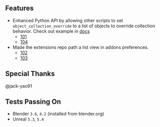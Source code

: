 ## Features
* Enhanced Python API by allowing other scripts to set `object_collection_override` to a list of objects to override collection behavior. Check out example in [docs](https://poly-hammer.github.io/BlenderTools/send2ue/customize/python-api/#examples)
  * [101](https://github.com/poly-hammer/BlenderTools/issues/101)
  * [104](https://github.com/poly-hammer/BlenderTools/issues/104)
* Made the extensions repo path a list view in addons preferences.
  * [102](https://github.com/poly-hammer/BlenderTools/issues/102)
  * [103](https://github.com/poly-hammer/BlenderTools/pull/103)


## Special Thanks
@jack-yao91

## Tests Passing On
* Blender `3.6`, `4.2` (installed from blender.org)
* Unreal `5.3`, `5.4`